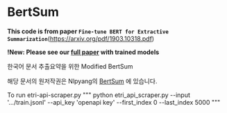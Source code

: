 # BertSum

**This code is from paper `Fine-tune BERT for Extractive Summarization`**(https://arxiv.org/pdf/1903.10318.pdf)

**!New: Please see our [full paper](https://arxiv.org/abs/1908.08345) with trained models**

한국어 문서 추출요약을 위한 Modified BertSum

해당 문서의 원저작권은 Nlpyang의 [BertSum](https://github.com/nlpyang/BertSum) 에 있습니다.

To run etri-api-scraper.py
"""
python etri_api_scraper.py --input '.../train.jsonl' --api_key 'openapi key' --first_index 0 --last_index 5000
"""

